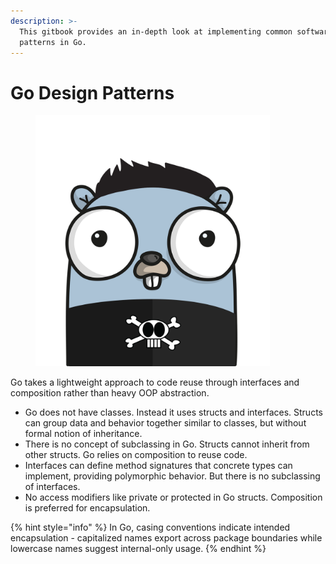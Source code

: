 ```yaml
---
description: >-
  This gitbook provides an in-depth look at implementing common software design
  patterns in Go.
---
```


# Go Design Patterns

<figure><img src=".gitbook/assets/pngegg.png" alt="" width="375"><figcaption></figcaption></figure>

Go takes a lightweight approach to code reuse through interfaces and composition rather than heavy OOP abstraction.

* Go does not have classes. Instead it uses structs and interfaces. Structs can group data and behavior together similar to classes, but without formal notion of inheritance.
* There is no concept of subclassing in Go. Structs cannot inherit from other structs. Go relies on composition to reuse code.
* Interfaces can define method signatures that concrete types can implement, providing polymorphic behavior. But there is no subclassing of interfaces.
* No access modifiers like private or protected in Go structs. Composition is preferred for encapsulation.

{% hint style="info" %}
In Go, casing conventions indicate intended encapsulation - capitalized names export across package boundaries while lowercase names suggest internal-only usage.
{% endhint %}

